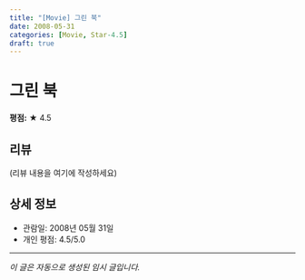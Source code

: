 ```yaml
---
title: "[Movie] 그린 북"
date: 2008-05-31
categories: [Movie, Star-4.5]
draft: true
---
```


# 그린 북

**평점:** ★ 4.5

## 리뷰

(리뷰 내용을 여기에 작성하세요)

## 상세 정보

- 관람일: 2008년 05월 31일
- 개인 평점: 4.5/5.0

---

*이 글은 자동으로 생성된 임시 글입니다.*
